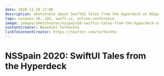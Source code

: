 ```yaml
---
date: 2020-11-20 17:06
description: Sketchnote about SwiftUI Tales from the Hyperdeck at NSSpain 2020
tags: nsspain-20, iOS, swift-ui, online-conference
image: images/sketchnotes/nsspain20-swiftui-tales-from-the-hyperdeck-small.jpg
contentCreator: Benedikt Terhechte
linkToContentCreator: https://twitter.com/terhechte
---
```


# NSSpain 2020: SwiftUI Tales from the Hyperdeck
